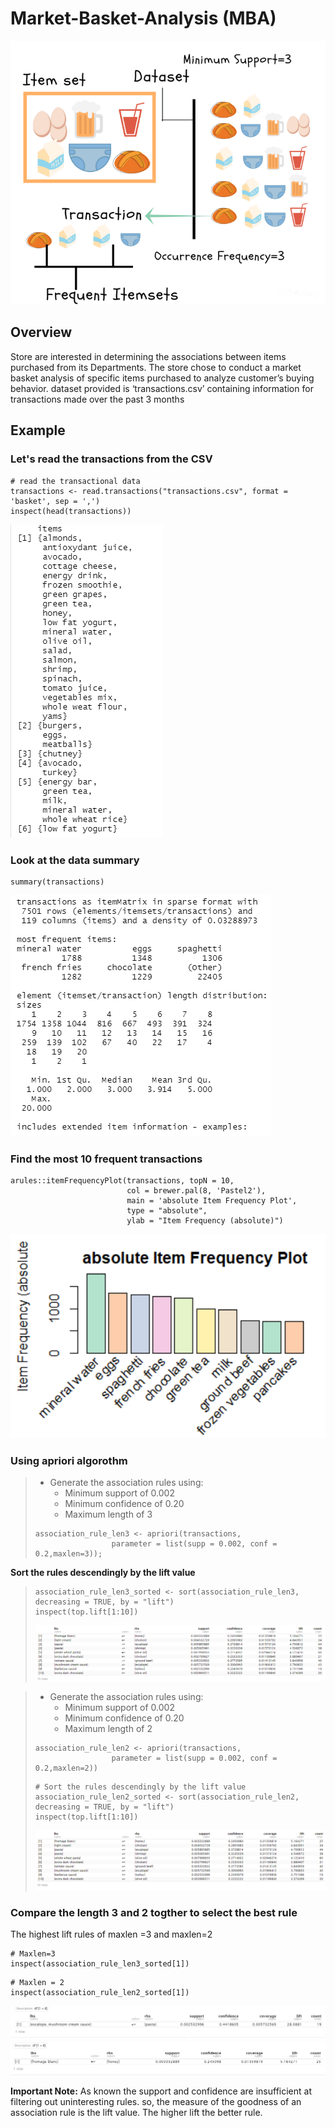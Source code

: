 # Market-Basket-Analysis (MBA)
![Market-Basket-Analysis-Image](Image/Screenshot_8.png)
## Overview
Store are interested in determining the associations between items purchased from its Departments. The store chose to conduct a market basket analysis of specific items purchased to analyze customer’s buying behavior. dataset provided is ‘transactions.csv’ containing information for transactions made over the past 3 months
## Example
### **Let's read the transactions from the CSV**
```{r}
# read the transactional data
transactions <- read.transactions("transactions.csv", format = 'basket', sep = ',')
inspect(head(transactions))
```
![Market-Basket-Analysis-Image](Image/Screenshot_1.png)

### Look at the data summary
```{r}
summary(transactions)
```
![Market-Basket-Analysis-Image](Image/Screenshot_2.png)

### Find the most 10 frequent transactions
```{r}
arules::itemFrequencyPlot(transactions, topN = 10,
                          col = brewer.pal(8, 'Pastel2'),
                          main = 'absolute Item Frequency Plot',
                          type = "absolute",
                          ylab = "Item Frequency (absolute)")
```
![Market-Basket-Analysis-Image](Image/Screenshot_3.png)

### Using apriori algorothm
> - Generate the association rules using:
>   - Minimum support of 0.002
>   - Minimum confidence of 0.20
>   - Maximum length of 3
> ```{r}
> association_rule_len3 <- apriori(transactions,
>                  parameter = list(supp = 0.002, conf = 0.2,maxlen=3));
> ```
**Sort the rules descendingly by the lift value**
> ```{r}
> association_rule_len3_sorted <- sort(association_rule_len3, decreasing = TRUE, by = "lift")
> inspect(top.lift[1:10])
> ```
> ![Market-Basket-Analysis-Image](Image/Screenshot_4.png)

> - Generate the association rules using:
>   - Minimum support of 0.002
>   - Minimum confidence of 0.20
>   - Maximum length of 2
> 
> ```{r}
> association_rule_len2 <- apriori(transactions,
>                  parameter = list(supp = 0.002, conf = 0.2,maxlen=2))
> ```
> ```{r}
> # Sort the rules descendingly by the lift value
> association_rule_len2_sorted <- sort(association_rule_len2, decreasing = TRUE, by = "lift")
> inspect(top.lift[1:10])
> ```
> ![Market-Basket-Analysis-Image](Image/Screenshot_5.png)

### Compare the length 3 and 2 togther to select the best rule
The highest lift rules of maxlen =3 and maxlen=2
```{r}
# Maxlen=3
inspect(association_rule_len3_sorted[1])
```
```{r}
# Maxlen = 2
inspect(association_rule_len2_sorted[1])
```
![Market-Basket-Analysis-Image](Image/Screenshot_6.png)
![Market-Basket-Analysis-Image](Image/Screenshot_7.png)

**Important Note:** As known the support and confidence are insufficient at filtering out uninteresting rules. so, the measure of the goodness of an association rule is the lift value. The higher lift the better rule.
